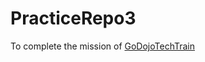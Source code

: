 # PracticeRepo3
To complete the mission of [GoDojoTechTrain](https://github.com/Densuke-fitness/GoDojoTechTrain)